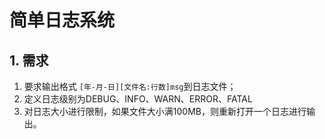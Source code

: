 # 简单日志系统

## 1. 需求
1. 要求输出格式 `[年-月-日][文件名:行数]msg`到日志文件；
2. 定义日志级别为DEBUG、INFO、WARN、ERROR、FATAL
3. 对日志大小进行限制，如果文件大小满100MB，则重新打开一个日志进行输出。
